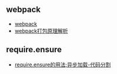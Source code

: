 ## webpack
* [webpack](http://vuejs-templates.github.io/webpack/)
* [webpack打包原理解析](https://github.com/yongningfu/webpack_package)

## require.ensure
* [require.ensure的用法;异步加载-代码分割](https://www.jianshu.com/p/9fa38e536033)
